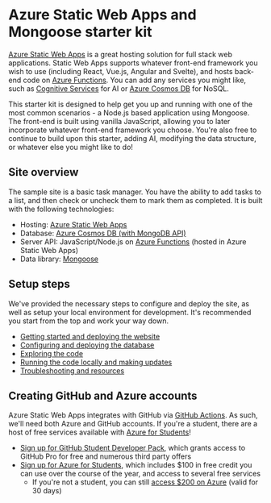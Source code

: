 # Azure Static Web Apps and Mongoose starter kit

[Azure Static Web Apps](https://docs.microsoft.com/azure/static-web-apps/overview) is a great hosting solution for full stack web applications. Static Web Apps supports whatever front-end framework you wish to use (including React, Vue.js, Angular and Svelte), and hosts back-end code on [Azure Functions](https://docs.microsoft.com/azure/azure-functions/functions-overview). You can add any services you might like, such as [Cognitive Services](https://azure.microsoft.com/services/cognitive-services/) for AI or [Azure Cosmos DB](https://azure.microsoft.com/services/cosmos-db/) for NoSQL.

This starter kit is designed to help get you up and running with one of the most common scenarios - a Node.js based application using Mongoose. The front-end is built using vanilla JavaScript, allowing you to later incorporate whatever front-end framework you choose. You're also free to continue to build upon this starter, adding AI, modifying the data structure, or whatever else you might like to do!

## Site overview

The sample site is a basic task manager. You have the ability to add tasks to a list, and then check or uncheck them to mark them as completed. It is built with the following technologies:

- Hosting: [Azure Static Web Apps](https://docs.microsoft.com/azure/static-web-apps/overview?WT.mc_id=academic-38860-chrhar)
- Database: [Azure Cosmos DB (with MongoDB API)](https://docs.microsoft.com/azure/cosmos-db/mongodb-introduction?WT.mc_id=academic-38860-chrhar)
- Server API: JavaScript/Node.js on [Azure Functions](https://docs.microsoft.com/azure/azure-functions/functions-overview?WT.mc_id=academic-38860-chrhar) (hosted in Azure Static Web Apps)
- Data library: [Mongoose](https://mongoosejs.com/)

## Setup steps

We've provided the necessary steps to configure and deploy the site, as well as setup your local environment for development. It's recommended you start from the top and work your way down.

- [Getting started and deploying the website](docs/getting-started.md)
- [Configuring and deploying the database](docs/configuring-database.md)
- [Exploring the code](docs/exploring-code.md)
- [Running the code locally and making updates](docs/local-dev.md)
- [Troubleshooting and resources](docs/troubleshooting-and-resources.md)

## Creating GitHub and Azure accounts

Azure Static Web Apps integrates with GitHub via [GitHub Actions](https://github.com/features/actions). As such, we'll need both Azure and GitHub accounts. If you're a student, there are a host of free services available with [Azure for Students](https://aka.ms/a4s?WT.mc_id=academic-38860-chrhar)!

- [Sign up for GitHub Student Developer Pack](https://education.github.com/pack?WT.mc_id=academic-38860-chrhar), which grants access to GitHub Pro for free and numerous third party offers
- [Sign up for Azure for Students](https://aka.ms/a4s?WT.mc_id=academic-38860-chrhar), which includes $100 in free credit you can use over the course of the year, and access to several free services
  - If you're not a student, you can still [access $200 on Azure](https://azure.microsoft.com/free?WT.mc_id=academic-38860-chrhar) (valid for 30 days)
